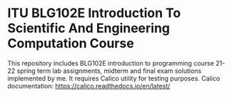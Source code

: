 # ITU BLG102E Introduction To Scientific And Engineering Computation Course

This repository includes BLG102E introduction to programming course 21-22 spring term lab assignments, midterm and final exam solutions implemented by me. It requires Calico utility for testing purposes. Calico documentation: https://calico.readthedocs.io/en/latest/
